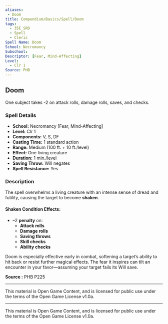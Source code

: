 ```yaml
---
aliases:
 - Doom
title: Compendium/Basics/Spell/Doom
tags:
  - 35E_SRD
  - Spell
  - Cleric
Spell Name: Doom
School: Necromancy
Subschool: 
Descriptor: [Fear, Mind-Affecting]
Level:
  - Clr 1
Source: PHB
---
```


## Doom

One subject takes -2 on attack rolls, damage rolls, saves, and checks.

### Spell Details

- **School:** Necromancy [Fear, Mind-Affecting]  
- **Level:** Clr 1  
- **Components:** V, S, DF  
- **Casting Time:** 1 standard action  
- **Range:** Medium (100 ft. + 10 ft./level)  
- **Effect:** One living creature  
- **Duration:** 1 min./level  
- **Saving Throw:** Will negates  
- **Spell Resistance:** Yes  

### Description

The spell overwhelms a living creature with an intense sense of dread and futility, causing the target to become **shaken**.

#### Shaken Condition Effects:

- –2 **penalty** on:
  - **Attack rolls**  
  - **Damage rolls**  
  - **Saving throws**  
  - **Skill checks**  
  - **Ability checks**

Doom is especially effective early in combat, softening a target’s ability to hit back or resist further magical effects. The fear it inspires can tilt an encounter in your favor—assuming your target fails its Will save.


**Source :** PHB P225

---

This material is Open Game Content, and is licensed for public use under  
the terms of the Open Game License v1.0a.

---

This material is Open Game Content, and is licensed for public use under the terms of the Open Game License v1.0a.
